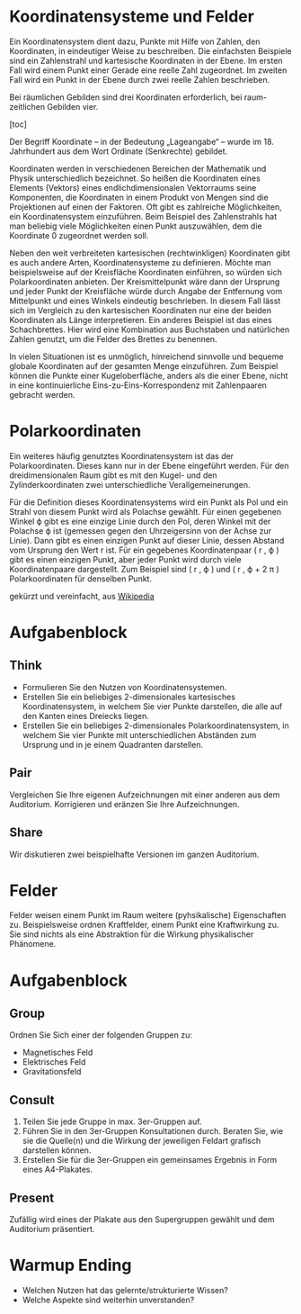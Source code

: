 Koordinatensysteme und Felder
=============================

Ein Koordinatensystem dient dazu, Punkte mit Hilfe von Zahlen, den Koordinaten, in eindeutiger Weise zu beschreiben. Die einfachsten Beispiele sind ein Zahlenstrahl und kartesische Koordinaten in der Ebene. Im ersten Fall wird einem Punkt einer Gerade eine reelle Zahl zugeordnet. Im zweiten Fall wird ein Punkt in der Ebene durch zwei reelle Zahlen beschrieben.

Bei räumlichen Gebilden sind drei Koordinaten erforderlich, bei raum-zeitlichen Gebilden vier.

[toc]

Der Begriff Koordinate – in der Bedeutung „Lageangabe“ – wurde im 18. Jahrhundert aus dem Wort Ordinate (Senkrechte) gebildet.

Koordinaten werden in verschiedenen Bereichen der Mathematik und Physik unterschiedlich bezeichnet. So heißen die Koordinaten eines Elements (Vektors) eines endlichdimensionalen Vektorraums seine Komponenten, die Koordinaten in einem Produkt von Mengen sind die Projektionen auf einen der Faktoren. Oft gibt es zahlreiche Möglichkeiten, ein Koordinatensystem einzuführen. Beim Beispiel des Zahlenstrahls hat man beliebig viele Möglichkeiten einen Punkt auszuwählen, dem die Koordinate 0 zugeordnet werden soll.

Neben den weit verbreiteten kartesischen (rechtwinkligen) Koordinaten gibt es auch andere Arten, Koordinatensysteme zu definieren. Möchte man beispielsweise auf der Kreisfläche Koordinaten einführen, so würden sich Polarkoordinaten anbieten. Der Kreismittelpunkt wäre dann der Ursprung und jeder Punkt der Kreisfläche würde durch Angabe der Entfernung vom Mittelpunkt und eines Winkels eindeutig beschrieben. In diesem Fall lässt sich im Vergleich zu den kartesischen Koordinaten nur eine der beiden Koordinaten als Länge interpretieren. Ein anderes Beispiel ist das eines Schachbrettes. Hier wird eine Kombination aus Buchstaben und natürlichen Zahlen genutzt, um die Felder des Brettes zu benennen.

In vielen Situationen ist es unmöglich, hinreichend sinnvolle und bequeme globale Koordinaten auf der gesamten Menge einzuführen. Zum Beispiel können die Punkte einer Kugeloberfläche, anders als die einer Ebene, nicht in eine kontinuierliche Eins-zu-Eins-Korrespondenz mit Zahlenpaaren gebracht werden.

# Polarkoordinaten

Ein weiteres häufig genutztes Koordinatensystem ist das der Polarkoordinaten. Dieses kann nur in der Ebene eingeführt werden. Für den dreidimensionalen Raum gibt es mit den Kugel- und den Zylinderkoordinaten zwei unterschiedliche Verallgemeinerungen. 

Für die Definition dieses Koordinatensystems wird ein Punkt als Pol und ein Strahl von diesem Punkt wird als Polachse gewählt. Für einen gegebenen Winkel ϕ gibt es eine einzige Linie durch den Pol, deren Winkel mit der Polachse ϕ ist (gemessen gegen den Uhrzeigersinn von der Achse zur Linie). Dann gibt es einen einzigen Punkt auf dieser Linie, dessen Abstand vom Ursprung den Wert r ist. Für ein gegebenes Koordinatenpaar ( r , ϕ ) gibt es einen einzigen Punkt, aber jeder Punkt wird durch viele Koordinatenpaare dargestellt. Zum Beispiel sind ( r , ϕ ) und ( r , ϕ + 2 π ) Polarkoordinaten für denselben Punkt. 

gekürzt und vereinfacht, aus [Wikipedia](https://de.wikipedia.org/wiki/Koordinatensystem)

# Aufgabenblock

## Think

- Formulieren Sie den Nutzen von Koordinatensystemen.
- Erstellen Sie ein beliebiges 2-dimensionales kartesisches Koordinatensystem, in welchem Sie vier Punkte darstellen, die alle auf den Kanten eines Dreiecks liegen.
- Erstellen Sie ein beliebiges 2-dimensionales Polarkoordinatensystem, in welchem Sie vier Punkte mit unterschiedlichen Abständen zum Ursprung und in je einem Quadranten darstellen.

## Pair

Vergleichen Sie Ihre eigenen Aufzeichnungen mit einer anderen aus dem Auditorium.
Korrigieren und eränzen Sie Ihre Aufzeichnungen.

## Share

Wir diskutieren zwei beispielhafte Versionen im ganzen Auditorium.

# Felder

Felder weisen einem Punkt im Raum weitere (pyhsikalische) Eigenschaften zu. Beispielsweise ordnen Kraftfelder, einem Punkt eine Kraftwirkung zu. Sie sind nichts als eine Abstraktion für die Wirkung physikalischer Phänomene.

# Aufgabenblock

## Group

Ordnen Sie Sich einer der folgenden Gruppen zu:

- Magnetisches Feld
- Elektrisches Feld
- Gravitationsfeld

## Consult

1. Teilen Sie jede Gruppe in max. 3er-Gruppen auf.
1. Führen Sie in den 3er-Gruppen Konsultationen durch. Beraten Sie, wie sie die Quelle(n) und die Wirkung der jeweiligen Feldart grafisch darstellen können.
1. Erstellen Sie für die 3er-Gruppen ein gemeinsames Ergebnis in Form eines A4-Plakates.

## Present

Zufällig wird eines der Plakate aus den Supergruppen gewählt und dem Auditorium präsentiert.

# Warmup Ending

- Welchen Nutzen hat das gelernte/strukturierte Wissen?
- Welche Aspekte sind weiterhin unverstanden?
